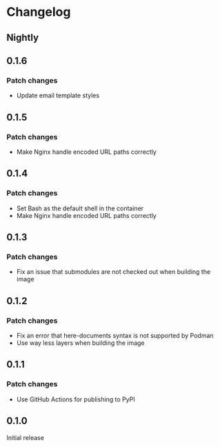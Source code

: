 # Changelog

## Nightly

## 0.1.6

### Patch changes

- Update email template styles

## 0.1.5

### Patch changes

- Make Nginx handle encoded URL paths correctly

## 0.1.4

### Patch changes

- Set Bash as the default shell in the container
- Make Nginx handle encoded URL paths correctly

## 0.1.3

### Patch changes

- Fix an issue that submodules are not checked out when building the image

## 0.1.2

### Patch changes

- Fix an error that here-documents syntax is not supported by Podman
- Use way less layers when building the image

## 0.1.1

### Patch changes

- Use GitHub Actions for publishing to PyPI

## 0.1.0

Initial release
